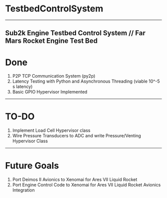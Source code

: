 # TestbedControlSystem
---
Sub2k Engine Testbed Control System // Far Mars Rocket Engine Test Bed
---
# Done
  1. P2P TCP Communication System (py2p)
  2. Latency Testing with Python and Asynchronous Threading (viable 10^-5 s latency)
  3. Basic GPIO Hypervisor Implemented
  
---
# TO-DO
  1. Implement Load Cell Hypervisor class
  2. Wire Pressure Transducers to ADC and write Pressure/Venting Hypervisor Class

---
# Future Goals
  1. Port Deimos II Avionics to Xenomai for Ares VII Liquid Rocket
  2. Port Engine Control Code to Xenomai for Ares VII Liquid Rocket Avionics Integration
  
